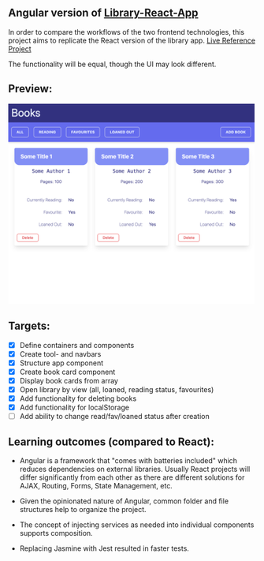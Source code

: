 ## Angular version of [Library-React-App](https://github.com/flsoller/library-react-app)

In order to compare the workflows of the two frontend technologies, this project aims to replicate the React version of the library app. [Live Reference Project](https://flsoller.github.io/library-react-app/)

The functionality will be equal, though the UI may look different.

## Preview:

<img src="./src/assets/BookLibrary_Angular.png" width='500'>

## Targets:

- [x] Define containers and components
- [x] Create tool- and navbars
- [x] Structure app component
- [x] Create book card component
- [x] Display book cards from array
- [x] Open library by view (all, loaned, reading status, favourites)
- [x] Add functionality for deleting books
- [x] Add functionality for localStorage
- [ ] Add ability to change read/fav/loaned status after creation

## Learning outcomes (compared to React):

- Angular is a framework that "comes with batteries included" which reduces dependencies on external libraries. Usually React projects will differ significantly from each other as there are different solutions for AJAX, Routing, Forms, State Management, etc.

- Given the opinionated nature of Angular, common folder and file structures help to organize the project.

- The concept of injecting services as needed into individual components supports composition.

- Replacing Jasmine with Jest resulted in faster tests.
